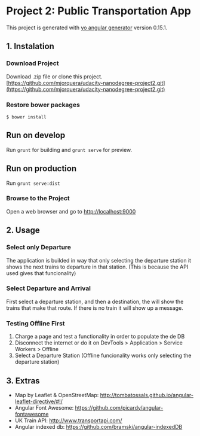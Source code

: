 # Project 2: Public Transportation App

This project is generated with [yo angular generator](https://github.com/yeoman/generator-angular)
version 0.15.1.

## 1. Instalation

### Download Project

Download .zip file or clone this project.
[https://github.com/mjorquera/udacity-nanodegree-project2.git](https://github.com/mjorquera/udacity-nanodegree-project2.git)

### Restore bower packages
```
$ bower install
```

## Run on develop

Run `grunt` for building and `grunt serve` for preview.

## Run on production

Run `grunt serve:dist`

### Browse to the Project
Open a web browser and go to [http://localhost:9000](http://localhost:9000)

## 2. Usage

### Select only Departure
The application is builded in way that only selecting the departure station it shows the next
trains to departure in that station. (This is because the API used gives that funcionality)

### Select Departure and Arrival
First select a departure station, and then a destination, the will show the trains that make that route.
If there is no train it will show up a message.

### Testing Offline First

1. Charge a page and test a functionality in order to populate the de DB
2. Disconnect the internet or do it on DevTools > Application > Service Workers > Offline
3. Select a Departure Station (Offline funcionality works only selecting the departure station)

## 3. Extras

* Map by Leaflet & OpenStreetMap: http://tombatossals.github.io/angular-leaflet-directive/#!/
* Angular Font Awesome: https://github.com/picardy/angular-fontawesome
* UK Train API: http://www.transportapi.com/
* Angular indexed db: https://github.com/bramski/angular-indexedDB